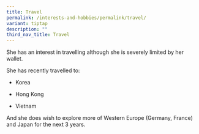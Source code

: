 ```yaml
---
title: Travel
permalink: /interests-and-hobbies/permalink/travel/
variant: tiptap
description: ""
third_nav_title: Travel
---
```

<p>She has an interest in travelling although she is severely limited by
her wallet.</p>
<p>She has recently travelled to:</p>
<ul data-tight="true" class="tight">
<li>
<p>Korea</p>
</li>
<li>
<p>Hong Kong</p>
</li>
<li>
<p>Vietnam</p>
</li>
</ul>
<p>And she does wish to explore more of Western Europe (Germany, France)
and Japan for the next 3 years.</p>
<p></p>
<p></p>
<p></p>